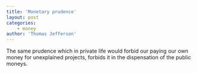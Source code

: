 ```yaml
---
title: 'Monetary prudence'
layout: post
categories:
    - money
author: 'Thomas Jefferson'
---
```


The same prudence which in private life would forbid our paying our own money for unexplained projects, forbids it in the dispensation of the public moneys.